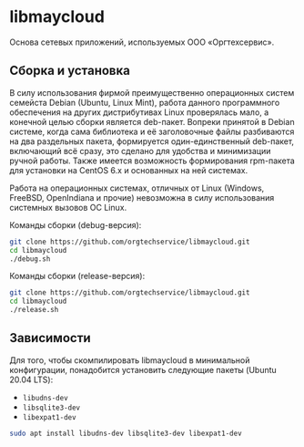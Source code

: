 # libmaycloud

Основа сетевых приложений, используемых ООО «Оргтехсервис».

## Сборка и установка

В силу использования фирмой преимущественно операционных систем семейста Debian (Ubuntu, Linux Mint), работа данного программного обеспечения на других дистрибутивах Linux проверялась мало, а конечной целью сборки является deb-пакет. Вопреки принятой в Debian системе, когда сама библиотека и её заголовочные файлы разбиваются на два раздельных пакета, формируется один-единственный deb-пакет, включающий всё сразу, это сделано для удобства и минимизации ручной работы. Также имеется возможность формирования rpm-пакета для установки на CentOS 6.x и основанных на ней системах.

Работа на операционных системах, отличных от Linux (Windows, FreeBSD, OpenIndiana и прочие) невозможна в силу использования системных вызовов ОС Linux.

Команды сборки (debug-версия):

```bash
git clone https://github.com/orgtechservice/libmaycloud.git
cd libmaycloud
./debug.sh
```

Команды сборки (release-версия):

```bash
git clone https://github.com/orgtechservice/libmaycloud.git
cd libmaycloud
./release.sh
```

## Зависимости

Для того, чтобы скомпилировать libmaycloud в минимальной конфигурации, понадобится установить следующие пакеты (Ubuntu 20.04 LTS):

* ``libudns-dev``
* ``libsqlite3-dev``
* ``libexpat1-dev``

```bash
sudo apt install libudns-dev libsqlite3-dev libexpat1-dev
```
